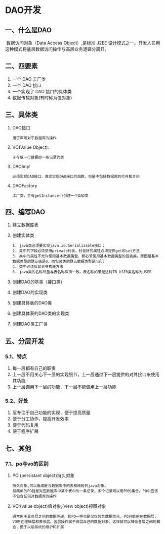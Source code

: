 # DAO开发

## 一、什么是DAO

​	数据访问对象（Data Access Object）,是标准 J2EE 设计模式之一。开发人员用这种模式将底层数据访问操作与高层业务逻辑分离开。

## 二、四要素

1. 一个 DAO 工厂类
2. 一个 DAO 接口
3. 一个实现了 DAO 接口的具体类
4. 数据传输对象(有时称为值对象)

## 三、具体类

1. DAO接口

   ```
   用于声明对于数据库的操作
   ```

2. VO(Value Object):

   ```
   于存放一行数据即一条记录的类
   ```

3. DAOImpl

   ```
   必须实现DAO接口，真实实现DAO接口的函数，但是不包括数据库的打开和关闭
   ```

4. DAOFactory

   ```
   工厂类，含有getInstance()创建一个DAO类
   ```

## 四、编写DAO

1. 建立数据库表

2. 创建实体类

   ```
   1. java类必须要实现java.io.Serializable接口；
   2. 类中的字段必须使用private封装，封装好的属性必须提供get和set方法
   3. 类中的属性不允许使用基本数据类型，都必须使用基本数据类型的包装类。原因是基本数据类型的默认值是0，而包装类的默认数据类型是null
   4. 类中必须保留无参构造方法
   6. java类的名称尽量与表名称保持一致。表名称如果是这种TB_USER类名称为USER
   ```

3. 创建DAO的基类（接口类）

4. 创建DAO的实现类

5. 创建具体表的DAO类

6. 创建具体表的DAO类的实现类

7. 创建DAO类工厂类

## 五、分层开发

### 5.1、特点

1. 每一层都有自己的职责
2. 上一层不用关心下一层的实现细节，上一层通过下一层提供的对外接口来使用其功能
3. 上一层调用下一层的功能，下一层不能调用上一层功能

### 5.2、好处

1. 层专注于自己功能的实现，便于提高质量
2. 便于分工协作，提高开发效率
3. 便于代码复用
4. 便于程序扩展

## 七、其他

### 7.1、po与vo的区别

1. PO (persistant object)持久对象

   ```
   持久对象,可以看成是与数据库中的表相映射的java对象。
   最简单的PO就是对应数据库中某个表中的一条记录，多个记录可以用PO的集合。PO中应该不包含任何对数据库的操作
   ```

2. VO:(value object)值对象,(view object)视图对象

   ```
   通常用于业务层之间的数据传递，和PO一样也是仅仅包含数据而已, PO只能用在数据层，VO用在逻辑层和表示层。各层操作属于该层自己的数据对象，这样就可以降低各层之间的耦合，便于以后系统的维护和扩展
   ```

   ​